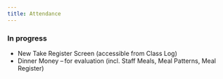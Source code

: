 ```yaml
---
title: Attendance
---
```


### In progress

* New Take Register Screen (accessible from Class Log) 
* Dinner Money – for evaluation (incl. Staff Meals, Meal Patterns, Meal Register)